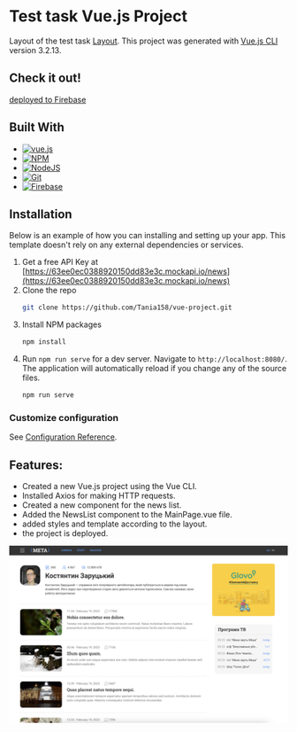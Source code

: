 
# Test task Vue.js Project

Layout of the test task [Layout](https://www.figma.com/file/3OefGG8D0BzJGRBbHVQ7sc/Front%2Ftest?node-id=0%3A1&t=FeUEjbJTvrEnuoZl-1).
This project was generated with [Vue.js CLI](https://cli.vuejs.org/) version 3.2.13.

## Check it out!

[deployed to Firebase](https://vue-test-project-9f665.web.app/)

## Built With

- [![vue.js][vue.js]][vue-url]
- [![NPM][npm.com]][npm-url]
- [![NodeJS][nodejs.org]][nodejs-url]
- [![Git][git.com]][git-url]
- [![Firebase][firebase.com]][firebase-url]

## Installation

Below is an example of how you can installing and setting up your app. This template doesn't rely on any external dependencies or services.

1. Get a free API Key at [https://63ee0ec0388920150dd83e3c.mockapi.io/news](https://63ee0ec0388920150dd83e3c.mockapi.io/news)
2. Clone the repo
   ```sh
   git clone https://github.com/Tania158/vue-project.git
   ```
3. Install NPM packages
   ```sh
   npm install
   ```
4. Run `npm run serve` for a dev server. Navigate to `http://localhost:8080/`.
   The application will automatically reload if you change any of the source files.
   ```sh
   npm run serve
   ```

### Customize configuration
See [Configuration Reference](https://cli.vuejs.org/config/).

## Features:

- Created a new Vue.js project using the Vue CLI.
- Installed Axios for making HTTP requests.
- Created a new component for the news list.
- Added the NewsList component to the MainPage.vue file.
- added styles and template according to the layout.
- the project is deployed.

![Website interface](demo.png)

<!-- MARKDOWN LINKS & IMAGES -->
<!-- https://www.markdownguide.org/basic-syntax/#reference-style-links -->

[contributors-shield]: https://img.shields.io/github/contributors/othneildrew/Best-README-Template.svg?style=for-the-badge
[contributors-url]: https://github.com/othneildrew/Best-README-Template/graphs/contributors
[forks-shield]: https://img.shields.io/github/forks/othneildrew/Best-README-Template.svg?style=for-the-badge
[forks-url]: https://github.com/othneildrew/Best-README-Template/network/members
[stars-shield]: https://img.shields.io/github/stars/othneildrew/Best-README-Template.svg?style=for-the-badge
[stars-url]: https://github.com/othneildrew/Best-README-Template/stargazers
[issues-shield]: https://img.shields.io/github/issues/othneildrew/Best-README-Template.svg?style=for-the-badge
[issues-url]: https://github.com/othneildrew/Best-README-Template/issues
[license-shield]: https://img.shields.io/github/license/othneildrew/Best-README-Template.svg?style=for-the-badge
[license-url]: https://github.com/othneildrew/Best-README-Template/blob/master/LICENSE.txt
[linkedin-shield]: https://img.shields.io/badge/-LinkedIn-black.svg?style=for-the-badge&logo=linkedin&colorB=555
[linkedin-url]: https://linkedin.com/in/othneildrew
[product-screenshot]: images/screenshot.png
[next.js]: https://img.shields.io/badge/next.js-000000?style=for-the-badge&logo=nextdotjs&logoColor=white
[next-url]: https://nextjs.org/
[react.js]: https://img.shields.io/badge/React-20232A?style=for-the-badge&logo=react&logoColor=61DAFB
[react-url]: https://reactjs.org/
[vue.js]: https://img.shields.io/badge/Vue.js-35495E?style=for-the-badge&logo=vuedotjs&logoColor=4FC08D
[vue-url]: https://vuejs.org/
[angular.io]: https://img.shields.io/badge/Angular-DD0031?style=for-the-badge&logo=angular&logoColor=white
[angular-url]: https://angular.io/
[typescript.com]: https://img.shields.io/badge/typescript-3178c6?style=for-the-badge&logo=typescript&logoColor=white
[typescript-url]: https://www.typescriptlang.org/
[firebase.com]: https://img.shields.io/badge/Firebase-039BE5?style=for-the-badge&logo=Firebase&logoColor=ffca28
[firebase-url]: https://firebase.google.com/
[material.angular.io]: https://img.shields.io/badge/Angular-3f51b5?style=for-the-badge&logo=angular&logoColor=white
[material.angular-url]: https://material.angular.io/
[npm.com]: https://img.shields.io/badge/NPM-%23CB3837.svg?style=for-the-badge&logo=npm&logoColor=white
[npm-url]: https://www.npmjs.com/
[nodejs.org]: https://img.shields.io/badge/node.js-6DA55F?style=for-the-badge&logo=node.js&logoColor=white
[nodejs-url]: https://nodejs.org/
[rxjs.dev]: https://img.shields.io/badge/rxjs-%23B7178C.svg?style=for-the-badge&logo=reactivex&logoColor=white
[rxjs-url]: https://rxjs.dev/
[git.com]: https://img.shields.io/badge/git-%23F05033.svg?style=for-the-badge&logo=git&logoColor=white
[git-url]: https://git-scm.com/
[ngrx.io]: https://img.shields.io/badge/ngrx-412945?style=for-the-badge&logo=reactivex&logoColor=84438a
[ngrx-url]: https://ngrx.io/
[svelte.dev]: https://img.shields.io/badge/Svelte-4A4A55?style=for-the-badge&logo=svelte&logoColor=FF3E00
[svelte-url]: https://svelte.dev/
[laravel.com]: https://img.shields.io/badge/Laravel-FF2D20?style=for-the-badge&logo=laravel&logoColor=white
[laravel-url]: https://laravel.com
[bootstrap.com]: https://img.shields.io/badge/Bootstrap-563D7C?style=for-the-badge&logo=bootstrap&logoColor=white
[bootstrap-url]: https://getbootstrap.com
[jquery.com]: https://img.shields.io/badge/jQuery-0769AD?style=for-the-badge&logo=jquery&logoColor=white
[jquery-url]: https://jquery.com

